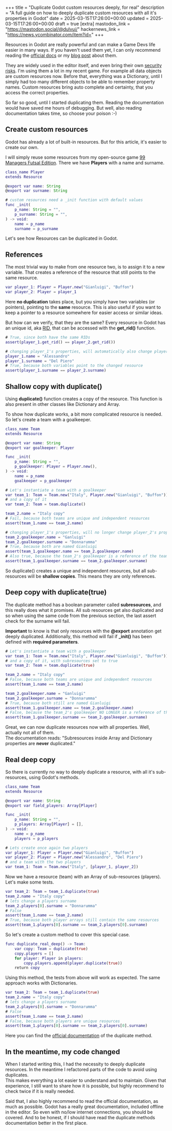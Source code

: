 +++
title = "Duplicate Godot custom resources deeply, for real"
description = "A full guide on how to deeply duplicate custom resources with all it's properties in Godot"
date = 2025-03-15T17:26:00+00:00
updated = 2025-03-15T17:26:00+00:00
draft = true
[extra]
mastodon_link = "https://mastodon.social/@dulvui/"
hackernews_link = "https://news.ycombinator.com/item?id="
+++

Resources in Godot are really powerful and can make a Game Devs life easier in many ways.
If you haven't used them yet, I can only recommend reading the
[official docs](https://docs.godotengine.org/en/stable/tutorials/scripting/resources.html)
or my [blog post](@/blog/godot-custom-resources.md) about them. 

They are widely used in the editor itself, and even bring their own [security risks](https://github.com/godotengine/godot-proposals/issues/4925).
I'm using them a lot in my recent game.
For example all data objects are custom resources now.
Before that, everything was a Dictionary, until I simply had too many different objects to be able to remember property names.
Custom resources bring auto complete and certainty, that you access the correct properties.

So far so good, until I started duplicating them.
Reading the documentation would have saved me hours of debugging.
But well, also reading documentation takes time, so choose your poison :-)

## Create custom resources
Godot has already a lot of built-in resources.
But for this article, it's easier to create our own.

I will simply reuse some resources from my open-source game [99 Managers Futsal Edition](@/games/99managers-futsal-edition/index.md).
There we have **Players** with a name and surname.
```gd
class_name Player
extends Resource

@export var name: String
@export var surname: String

# custom resources need a _init function with default values
func _init(
    p_name: String = "",
    p_surname: String = "",
) -> void:
    name = p_name
    surname = p_surname
```
Let's see how Resources can be duplicated in Godot.

## References
The most trivial way to make from one resource two, is to assign it to a new variable.
That creates a reference of the resource that still points to the same resource.
```gd
var player_1: Player = Player.new("Gianluigi", "Buffon")
var player_2: Player = player_1
```
Here **no duplication** takes place, but you simply have two variables (or pointers), pointing to the **same** resource.
This is also useful if you want to keep a pointer to a resource somewhere for easier access or similar ideas.

But how can we verify, that they are the same?
Every resource in Godot has an unique id, aka [RID](https://docs.godotengine.org/en/stable/classes/class_rid.html),
that can be accessed with the **get_rid()** function.
```gd
# True, since both have the same RIDs
assert(player_1.get_rid() == player_2.get_rid())

# changing player_1's properties, will automatically also change player_2's properties
player_1.name = "Alessandro"
player_1.surname = "Del Piero"
# True, because both variables point to the changed resource
assert(player_1.surname == player_2.surname)
```

## Shallow copy with duplicate()
Using **duplicate()** function creates a copy of the resource.
This function is also present in other classes like Dictionary and Array.

To show how duplicate works, a bit more complicated resource is needed.
So let's create a team with a goalkeeper.
```gd
class_name Team
extends Resource

@export var name: String
@export var goalkeeper: Player

func _init(
    p_name: String = "",
    p_goalkeeper: Player = Player.new(),
) -> void:
    name = p_name
    goalkeeper = p_goalkeeper

# Let's instantiate a team with a goalkeeper
var team_1: Team = Team.new("Italy", Player.new("Gianluigi", "Buffon"))
# and a copy of it
var team_2: Team = team.duplicate()

team_2.name = "Italy copy"
# Fail, because both teams are unique and independent resources
assert(team_1.name == team_2.name)

# changing player_1's properties, will no longer change player_2's properties
team_2.goalkeeper.name = "Ganluigi"
team_2.goalkeeper.surname = "Donnarumma"
# True, because both are named Gianluigi
assert(team_1.goalkeeper.name == team_2.goalkeeper.name)
# Also true, because the team_2's goalkeeper is a reference of the team_1's goalkeeper
assert(team_1.goalkeeper.surname == team_2.goalkeeper.surname)
```

So duplicate() creates a unique and independent resources, but all sub-resources will be **shallow copies**.
This means they are only references.

## Deep copy with duplicate(true)
The duplicate method has a boolean parameter called **subresources**, and this really does what it promises.
All sub resources get also duplicated and so when using the same code from the previous section, the last assert check for the surname will fail.

**Important** to know is that only resources with the **@export** annotation get deeply duplicated.
Additionally, this method will fail if **_init()** has been defined with **required parameters**.

```gd
# Let's instantiate a team with a goalkeeper
var team_1: Team = Team.new("Italy", Player.new("Gianluigi", "Buffon"))
# and a copy of it, with subresources set to true
var team_2: Team = team.duplicate(true)

team_2.name = "Italy copy"
# False, because both teams are unique and independent resources
assert(team_1.name == team_2.name)

team_2.goalkeeper.name = "Ganluigi"
team_2.goalkeeper.surname = "Donnarumma"
# True, because both still are named Gianluigi
assert(team_1.goalkeeper.name == team_2.goalkeeper.name)
# False, because the team_2's goalkeeper NO LONGER is a reference of the team_1's goalkeeper
assert(team_1.goalkeeper.surname == team_2.goalkeeper.surname)
```
Great, we can now duplicate resources now with all properties.
Well, actually not all of them.  
The documentation reads: "Subresources inside Array and Dictionary properties are **never** duplicated."

## Real deep copy
So there is currently no way to deeply duplicate a resource, with all it's sub-resources, using Godot's methods.
```gd
class_name Team
extends Resource

@export var name: String
@export var field_players: Array[Player]

func _init(
    p_name: String = "",
    p_players: Array[Player] = [],
) -> void:
    name = p_name
    players = p_players

```

```gd
# Lets create once again two players
var player_1: Player = Player.new("Gianluigi", "Buffon")
var player_2: Player = Player.new("Alessandro", "Del Piero")
# and a team with the two players
var team_1: Team = Team.new("Italy", [player_1, player_2])
```

Now we have a resource (team) with an Array of sub-resources (players).
Let's make some tests.
```gd
var team_2: Team = team_1.duplicate(true)
team_2.name = "Italy copy"
# lets change a players surname
team_2.players[0].surname = "Donnarumma"
# False
assert(team_1.name == team_2.name)
# True, because both player arrays still contain the same resources
assert(team_1.players[0].surname == team_2.players[0].surname)
```

So let's create a custom method to cover this special case.
```gd
func duplicate_real_deep() -> Team:
	var copy: Team = duplicate(true)
	copy.players = []
	for player: Player in players:
		copy.players.append(player.duplicate(true))
	return copy
```
Using this method, the tests from above will work as expected.
The same approach works with Dictionaries.
```gd
var team_2: Team = team_1.duplicate(true)
team_2.name = "Italy copy"
# lets change a players surname
team_2.players[0].surname = "Donnarumma"
# False
assert(team_1.name == team_2.name)
# False, because both players are unique resources
assert(team_1.players[0].surname == team_2.players[0].surname)
```
Here you can find the
[official documentation](https://docs.godotengine.org/en/stable/classes/class_resource.html#class-resource-method-duplicate)
of the duplicate method.

## In the meantime, my code changed
When I started writing this, I had the necessity to deeply duplicate resources.
In the meantime I refactored parts of the code to avoid using duplicates.  
This makes everything a lot easier to understand and to maintain.
Given that experience, I still want to share how it is possible, but highly recommend to check twice if it is really needed.

Said that, I also highly recommend to read the official documentation, as much as possible.
Godot has a really great documentation, included offline in the editor.
So even with no/low internet connections, you should be covered.
And to be honest, if I should have read the duplicate methods documentation better in the first place.
